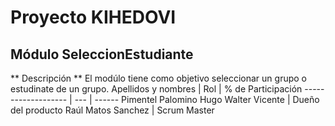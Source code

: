 # Proyecto KIHEDOVI
## Módulo SeleccionEstudiante
** Descripción **
El modúlo tiene como objetivo seleccionar un grupo o estudinate de un grupo.
Apellidos y nombres | Rol | % de Participación
------------------- | --- | ------
Pimentel Palomino Hugo Walter Vicente | Dueño del producto
Raúl Matos Sanchez | Scrum Master
